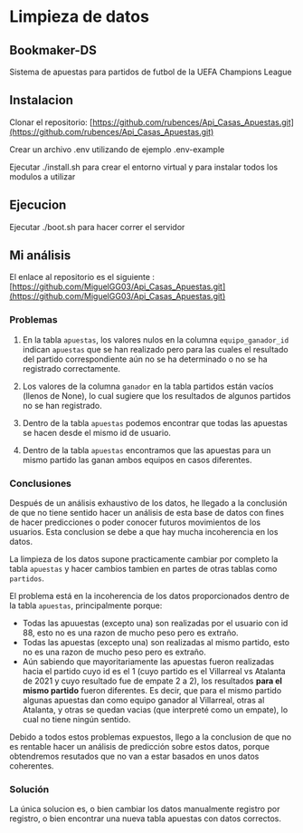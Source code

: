 # Limpieza de datos

## Bookmaker-DS

Sistema de apuestas para partidos de futbol de la UEFA Champions League

## Instalacion

Clonar el repositorio: [https://github.com/rubences/Api_Casas_Apuestas.git](https://github.com/rubences/Api_Casas_Apuestas.git)

Crear un archivo .env utilizando de ejemplo .env-example

Ejecutar ./install.sh para crear el entorno virtual y para instalar todos los modulos a utilizar

## Ejecucion

Ejecutar ./boot.sh para hacer correr el servidor

## Mi análisis

El enlace al repositorio es el siguiente : [https://github.com/MiguelGG03/Api_Casas_Apuestas.git](https://github.com/MiguelGG03/Api_Casas_Apuestas.git)

### Problemas

1. En la tabla `apuestas`, los valores nulos en la columna `equipo_ganador_id` indican `apuestas` que se han realizado pero para las cuales el resultado del partido correspondiente aún no se ha determinado o no se ha registrado correctamente.

2. Los valores de la columna `ganador` en la tabla partidos están vacíos (llenos de None), lo cual sugiere que los resultados de algunos partidos no se han registrado.

3. Dentro de la tabla `apuestas` podemos encontrar que todas las apuestas se hacen desde el mismo id de usuario.

4. Dentro de la tabla `apuestas` encontramos que las apuestas para un mismo partido las ganan ambos equipos en casos diferentes.

### Conclusiones

Después de un análisis exhaustivo de los datos, he llegado a la conclusión de que no tiene sentido hacer un análisis de esta base de datos con fines de hacer predicciones o poder conocer futuros movimientos de los usuarios. Esta conclusion se debe a que hay mucha incoherencia en los datos.

La limpieza de los datos supone practicamente cambiar por completo la tabla `apuestas` y hacer cambios tambien en partes de otras tablas como `partidos`.

El problema está en la incoherencia de los datos proporcionados dentro de la tabla `apuestas`, principalmente porque:

- Todas las apuuestas (excepto una) son realizadas por el usuario con id 88, esto no es una razon de mucho peso pero es extraño.
- Todas las apuestas (excepto una) son realizadas al mismo partido, esto no es una razon de mucho peso pero es extraño.
- Aún sabiendo que mayoritariamente las apuestas fueron realizadas hacia el partido cuyo id es el 1 (cuyo partido es el Villarreal vs Atalanta de 2021 y cuyo resultado fue de empate 2 a 2), los resultados __para el mismo partido__ fueron diferentes. Es decir, que para el mismo partido algunas apuestas dan como equipo ganador al Villarreal, otras al Atalanta, y otras se quedan vacias (que interpreté como un empate), lo cual no tiene ningún sentido.

Debido a todos estos problemas expuestos, llego a la conclusion de que no es rentable hacer un análisis de predicción sobre estos datos, porque obtendremos resutados que no van a estar basados en unos datos coherentes.

### Solución

La única solucion es, o bien cambiar los datos manualmente registro por registro, o bien encontrar una nueva tabla apuestas con datos correctos.
